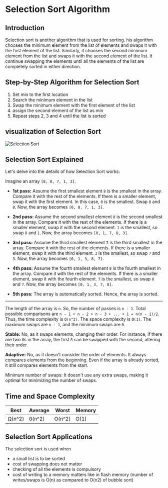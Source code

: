 # Selection Sort Algorithm

## Introduction

Selection sort is another algorithm that is used for sorting. his algorithm chooses the minimum element from the list of elements and swaps it with the first element of the list. Similarly, it chooses the second minimum element from the list and swaps it with the second element of the list. It continue swapping the elements until all the elements of the list are completely sorted  in either direction.

## Step-by-Step Algorithm for Selection Sort

1. Set min to the first location
2. Search the minimum element in the list
3. Swap the minimum element with the first element of the list
4. assign the second element of the list as min
5. Repeat steps 2, 3 and 4 until the list is sorted

## visualization of Selection Sort

![Selection Sort](https://markbowman.org/LCC/SortSelection.gif)

## Selection Sort Explained

Let's delve into the details of how Selection Sort works:

Imagine an array `[8, 0, 7, 1, 3]`.

- **1st pass:** Assume the first smallest element `8` is the smallest in the array. Compare it with the rest of the elements. If there is a smaller element, swap it with the first element. In this case, `0` is the smallest. Swap `8` and `0`. Now, the array becomes `[0, 8, 7, 1, 3]`.

- **2nd pass:** Assume the second smallest element `8` is the second smallest in the array. Compare it with the rest of the elements. If there is a smaller element, swap it with the second element. `1` is the smallest, so swap `8` and `1`. Now, the array becomes `[0, 1, 7, 8, 3]`.

- **3rd pass:** Assume the third smallest element `7` is the third smallest in the array. Compare it with the rest of the elements. If there is a smaller element, swap it with the third element. `3` is the smallest, so swap `7` and `3`. Now, the array becomes `[0, 1, 3, 8, 7]`.

- **4th pass:** Assume the fourth smallest element `8` is the fourth smallest in the array. Compare it with the rest of the elements. If there is a smaller element, swap it with the fourth element. `7` is the smallest, so swap `8` and `7`. Now, the array becomes `[0, 1, 3, 7, 8]`.

- **5th pass:** The array is automatically sorted. Hence, the array is sorted.

---

The length of the array is `n`. So, the number of passes is `n - 1`. Total possible comparisons are `n - 1 + n - 2 + n - 3 + ... + 1 = n(n - 1)/2`. Thus, the time complexity is `O(n^2)`. The space complexity is `O(1)`. The maximum swaps are `n - 1`, and the minimum swaps are `0`.

**Stable:** No, as it swaps elements, changing their order. For instance, if there are two `8`s in the array, the first `8` can be swapped with the second, altering their order.

**Adaptive:** No, as it doesn't consider the order of elements. It always compares elements from the beginning. Even if the array is already sorted, it still compares elements from the start.

Minimum number of swaps: It doesn't use any extra swaps, making it optimal for minimizing the number of swaps.

## Time and Space Complexity

| Best | Average | Worst | Memory |
| ---- | ------- | ----- | ------ |
| Ω(n^2) | θ(n^2) | O(n^2) | O(1) |

## Selection Sort Applications

The selection sort is used when

- a small list is to be sorted
- cost of swapping does not matter
- checking of all the elements is compulsory
- cost of writing to a memory matters like in flash memory (number of writes/swaps is O(n) as compared to O(n2) of bubble sort)
